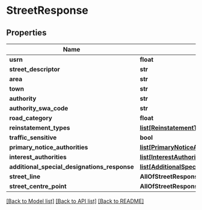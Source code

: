 # StreetResponse

## Properties
Name | Type | Description | Notes
------------ | ------------- | ------------- | -------------
**usrn** | **float** |  | 
**street_descriptor** | **str** |  | 
**area** | **str** |  | 
**town** | **str** |  | 
**authority** | **str** |  | 
**authority_swa_code** | **str** |  | 
**road_category** | **float** | DEPRECATED | 
**reinstatement_types** | [**list[ReinstatementTypeDetails]**](ReinstatementTypeDetails.md) |  | 
**traffic_sensitive** | **bool** |  | 
**primary_notice_authorities** | [**list[PrimaryNoticeAuthority]**](PrimaryNoticeAuthority.md) |  | 
**interest_authorities** | [**list[InterestAuthority]**](InterestAuthority.md) |  | 
**additional_special_designations_response** | [**list[AdditionalSpecialDesignationsResponse]**](AdditionalSpecialDesignationsResponse.md) |  | 
**street_line** | **AllOfStreetResponseStreetLine** |  | [optional] 
**street_centre_point** | **AllOfStreetResponseStreetCentrePoint** |  | [optional] 

[[Back to Model list]](../README.md#documentation-for-models) [[Back to API list]](../README.md#documentation-for-api-endpoints) [[Back to README]](../README.md)

